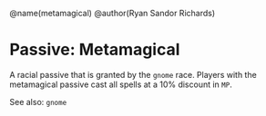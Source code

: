 @name(metamagical)
@author(Ryan Sandor Richards)

# Passive: Metamagical
A racial passive that is granted by the `gnome` race. Players with the
metamagical passive cast all spells at a 10% discount in `MP`.

See also: `gnome`

